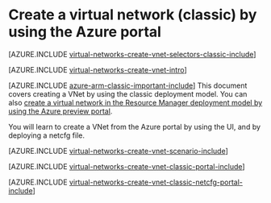 <properties
   pageTitle="Create a virtual network using the Azure portal | Microsoft Azure"
   description="Learn how to create a virtual network using the Azure portal."
   services="virtual-network"
   documentationCenter=""
   authors="telmosampaio"
   manager="carolz"
   editor=""
   tags="classic"/>

<tags
   ms.service="virtual-network"
   ms.devlang="na"
   ms.topic="article"
   ms.tgt_pltfrm="na"
   ms.workload="infrastructure-services"
   ms.date="08/21/2015"
   ms.author="telmos"/>

# Create a virtual network (classic) by using the Azure portal

[AZURE.INCLUDE [virtual-networks-create-vnet-selectors-classic-include](../../includes/virtual-networks-create-vnet-selectors-classic-include.md)]

[AZURE.INCLUDE [virtual-networks-create-vnet-intro](../../includes/virtual-networks-create-vnet-intro-include.md)]

[AZURE.INCLUDE [azure-arm-classic-important-include](../../includes/azure-arm-classic-important-include.md)] This document covers creating a VNet by using the classic deployment model. You can also [create a virtual network in the Resource Manager deployment model by using the Azure preview portal](virtual-networks-create-vnet-arm-pportal.md).

You will learn to create a VNet from the Azure portal by using the UI, and by deploying a netcfg file.

[AZURE.INCLUDE [virtual-networks-create-vnet-scenario-include](../../includes/virtual-networks-create-vnet-scenario-include.md)]

[AZURE.INCLUDE [virtual-networks-create-vnet-classic-portal-include](../../includes/virtual-networks-create-vnet-classic-portal-include.md)]

[AZURE.INCLUDE [virtual-networks-create-vnet-classic-netcfg-portal-include](../../includes/virtual-networks-create-vnet-classic-netcfg-portal-include.md)]
